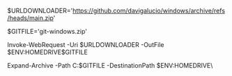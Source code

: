 $URLDOWNLOADER='https://github.com/davigalucio/windows/archive/refs/heads/main.zip'

$GITFILE='git-windows.zip'

Invoke-WebRequest -Uri $URLDOWNLOADER -OutFile $ENV:HOMEDRIVE\$GITFILE

Expand-Archive -Path C:\$GITFILE -DestinationPath $ENV:HOMEDRIVE\
